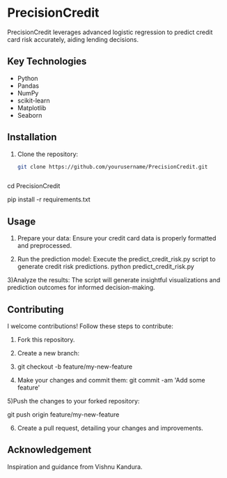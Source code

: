 # PrecisionCredit

PrecisionCredit leverages advanced logistic regression to predict credit card risk accurately, aiding lending decisions.



## Key Technologies

- Python
- Pandas
- NumPy
- scikit-learn
- Matplotlib
- Seaborn



## Installation

1. Clone the repository:
   ```bash
   git clone https://github.com/yourusername/PrecisionCredit.git



cd PrecisionCredit


pip install -r requirements.txt

## Usage
1) Prepare your data: Ensure your credit card data is properly formatted and preprocessed.

2) Run the prediction model: Execute the predict_credit_risk.py script to generate credit risk predictions.
python predict_credit_risk.py

3)Analyze the results: The script will generate insightful visualizations and prediction outcomes for informed decision-making.



## Contributing 
I welcome contributions! Follow these steps to contribute:

1) Fork this repository.

2) Create a new branch:

3) git checkout -b feature/my-new-feature

4) Make your changes and commit them:
git commit -am 'Add some feature'

5)Push the changes to your forked repository:

git push origin feature/my-new-feature

6) Create a pull request, detailing your changes and improvements.


## Acknowledgement
Inspiration and guidance from Vishnu Kandura.
